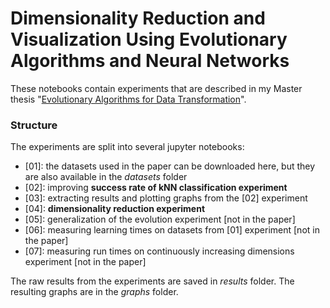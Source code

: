 # Dimensionality Reduction and Visualization Using Evolutionary Algorithms and Neural Networks

These notebooks contain experiments that are described in my Master thesis "[Evolutionary Algorithms for Data Transformation](https://github.com/svecon/thesis-distance-metric-learning)".

### Structure

The experiments are split into several jupyter notebooks:
- [01]: the datasets used in the paper can be downloaded here, but they are also available in the *datasets* folder
- [02]: improving **success rate of kNN classification experiment**
- [03]: extracting results and plotting graphs from the [02] experiment
- [04]: **dimensionality reduction experiment**
- [05]: generalization of the evolution experiment [not in the paper]
- [06]: measuring learning times on datasets from [01] experiment [not in the paper]
- [07]: measuring run times on continuously increasing dimensions experiment [not in the paper]

The raw results from the experiments are saved in *results* folder. The resulting graphs are in the *graphs* folder.
